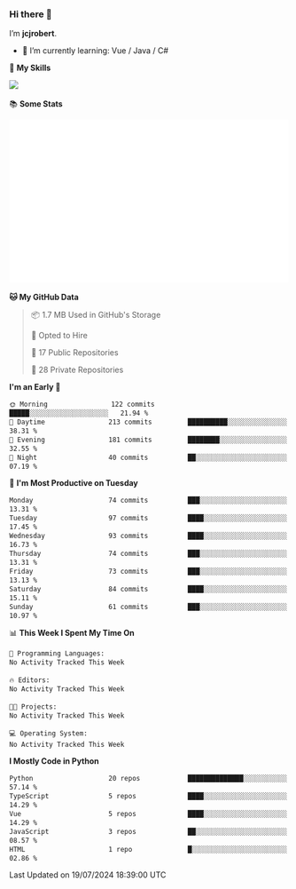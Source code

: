 ### Hi there 👋

I’m **jcjrobert**.

- 🌱 I’m currently learning: Vue / Java / C#

🌟 **My Skills**

![](https://img.shields.io/badge/-Python-3e74a2?style=flat-square&logo=Python&logoColor=fff)

📚 **Some Stats**

![](https://github.com/jcjrobert/github-stats/blob/master/generated/overview.svg)

<!--START_SECTION:waka-->
**🐱 My GitHub Data** 

> 📦 1.7 MB Used in GitHub's Storage 
 > 
> 💼 Opted to Hire
 > 
> 📜 17 Public Repositories 
 > 
> 🔑 28 Private Repositories 
 > 
**I'm an Early 🐤** 

```text
🌞 Morning                122 commits         █████░░░░░░░░░░░░░░░░░░░░   21.94 % 
🌆 Daytime                213 commits         ██████████░░░░░░░░░░░░░░░   38.31 % 
🌃 Evening                181 commits         ████████░░░░░░░░░░░░░░░░░   32.55 % 
🌙 Night                  40 commits          ██░░░░░░░░░░░░░░░░░░░░░░░   07.19 % 
```
📅 **I'm Most Productive on Tuesday** 

```text
Monday                   74 commits          ███░░░░░░░░░░░░░░░░░░░░░░   13.31 % 
Tuesday                  97 commits          ████░░░░░░░░░░░░░░░░░░░░░   17.45 % 
Wednesday                93 commits          ████░░░░░░░░░░░░░░░░░░░░░   16.73 % 
Thursday                 74 commits          ███░░░░░░░░░░░░░░░░░░░░░░   13.31 % 
Friday                   73 commits          ███░░░░░░░░░░░░░░░░░░░░░░   13.13 % 
Saturday                 84 commits          ████░░░░░░░░░░░░░░░░░░░░░   15.11 % 
Sunday                   61 commits          ███░░░░░░░░░░░░░░░░░░░░░░   10.97 % 
```


📊 **This Week I Spent My Time On** 

```text
💬 Programming Languages: 
No Activity Tracked This Week

🔥 Editors: 
No Activity Tracked This Week

🐱‍💻 Projects: 
No Activity Tracked This Week

💻 Operating System: 
No Activity Tracked This Week
```

**I Mostly Code in Python** 

```text
Python                   20 repos            ██████████████░░░░░░░░░░░   57.14 % 
TypeScript               5 repos             ████░░░░░░░░░░░░░░░░░░░░░   14.29 % 
Vue                      5 repos             ████░░░░░░░░░░░░░░░░░░░░░   14.29 % 
JavaScript               3 repos             ██░░░░░░░░░░░░░░░░░░░░░░░   08.57 % 
HTML                     1 repo              █░░░░░░░░░░░░░░░░░░░░░░░░   02.86 % 
```




 Last Updated on 19/07/2024 18:39:00 UTC
<!--END_SECTION:waka-->
